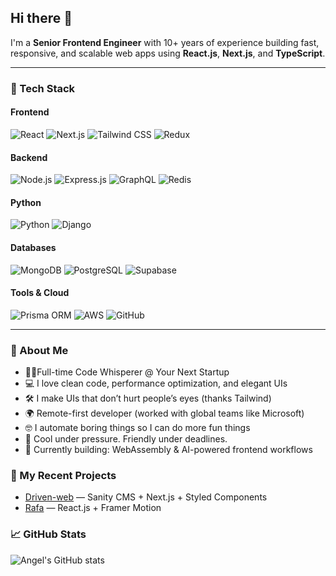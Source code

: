 ## Hi there 👋

I'm a **Senior Frontend Engineer** with 10+ years of experience building fast, responsive, and scalable web apps using **React.js**, **Next.js**, and **TypeScript**.

---

### 🔧 Tech Stack

#### Frontend
![React](https://img.shields.io/badge/-React-61DAFB?logo=react&logoColor=white&style=flat)
![Next.js](https://img.shields.io/badge/-Next.js-000000?logo=next.js&logoColor=white&style=flat)
![Tailwind CSS](https://img.shields.io/badge/-Tailwind%20CSS-06B6D4?logo=tailwindcss&logoColor=white&style=flat)
![Redux](https://img.shields.io/badge/-Redux-764ABC?logo=redux&logoColor=white&style=flat)

#### Backend
![Node.js](https://img.shields.io/badge/-Node.js-339933?logo=node.js&logoColor=white&style=flat)
![Express.js](https://img.shields.io/badge/-Express.js-000000?logo=express&logoColor=white&style=flat)
![GraphQL](https://img.shields.io/badge/-GraphQL-E10098?logo=graphql&logoColor=white&style=flat)
![Redis](https://img.shields.io/badge/-Redis-DC382D?logo=redis&logoColor=white&style=flat)

#### Python
![Python](https://img.shields.io/badge/-Python-3776AB?logo=python&logoColor=white&style=flat)
![Django](https://img.shields.io/badge/-Django-092E20?logo=django&logoColor=white&style=flat)

#### Databases
![MongoDB](https://img.shields.io/badge/-MongoDB-47A248?logo=mongodb&logoColor=white&style=flat)
![PostgreSQL](https://img.shields.io/badge/-PostgreSQL-4169E1?logo=postgresql&logoColor=white&style=flat)
![Supabase](https://img.shields.io/badge/-Supabase-3ECF8E?logo=supabase&logoColor=white&style=flat)

#### Tools & Cloud
![Prisma ORM](https://img.shields.io/badge/-Prisma-2D3748?logo=prisma&logoColor=white&style=flat)
![AWS](https://img.shields.io/badge/-AWS-232F3E?logo=amazonaws&logoColor=white&style=flat)
![GitHub](https://img.shields.io/badge/-GitHub-181717?logo=github&logoColor=white&style=flat)

---

### 🚀 About Me
- 🧑‍💻Full-time Code Whisperer @ Your Next Startup 
- 💻 I love clean code, performance optimization, and elegant UIs
- 🛠 I make UIs that don’t hurt people’s eyes (thanks Tailwind)  
- 🌍 Remote-first developer (worked with global teams like Microsoft)
- 🤓 I automate boring things so I can do more fun things
- 🧊 Cool under pressure. Friendly under deadlines.
- 🧠 Currently building: WebAssembly & AI-powered frontend workflows

### 🔨 My Recent Projects
- [Driven-web](https://github.com/afox-tech/driven-web-com) — Sanity CMS + Next.js + Styled Components
- [Rafa](https://github.com/afox-tech/resumebuilder) — React.js + Framer Motion

### 📈 GitHub Stats
![Angel's GitHub stats](https://github-readme-stats.vercel.app/api?username=afox-tech&show_icons=true&theme=default)


<!--
**afox-tech/afox-tech** is a ✨ _special_ ✨ repository because its `README.md` (this file) appears on your GitHub profile.

Here are some ideas to get you started:

- 🔭 I’m currently working on ...
- 🌱 I’m currently learning ...
- 👯 I’m looking to collaborate on ...
- 🤔 I’m looking for help with ...
- 💬 Ask me about ...
- 📫 How to reach me: ...
- 😄 Pronouns: ...
- ⚡ Fun fact: ...
-->
